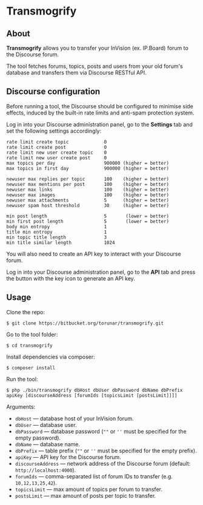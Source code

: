 # Transmogrify

## About

**Transmogrify** allows you to transfer your InVision (ex. IP.Board) forum to the Discourse forum.

The tool fetches forums, topics, posts and users from your old forum's database and transfers them via Discourse RESTful API.

## Discourse configuration

Before running a tool, the Discourse should be configured to minimise side effects, induced by the built-in rate limits and anti-spam protection system.

Log in into your Discourse administration panel, go to the **Settings** tab and set the following settings accordingly:

```
rate limit create topic             0
rate limit create post              0
rate limit new user create topic    0
rate limit new user create post     0
max topics per day                  900000 (higher = better)
max topics in first day             900000 (higher = better)

newuser max replies per topic       100    (higher = better)
newuser max mentions per post       100    (higher = better)
newuser max links                   100    (higher = better)
newuser max images                  100    (higher = better)
newuser max attachments             5      (higher = better)
newuser spam host threshold         30     (higher = better)

min post length                     5       (lower = better)
min first post length               5       (lower = better)
body min entropy                    1
title min entropy                   1
min topic title length              3
min title similar length            1024
```

You will also need to create an API key to interact with your Discourse forum.

Log in into your Discourse administration panel, go to the **API** tab and press the button with the key icon to generate an API key.

## Usage

Clone the repo:
```
$ git clone https://bitbucket.org/torunar/transmogrify.git
```

Go to the tool folder:
```
$ cd transmogrify
```

Install dependencies via composer:
```
$ composer install
```

Run the tool:
```
$ php ./bin/transmogrify dbHost dbUser dbPassword dbName dbPrefix apiKey [discourseAddress [forumIds [topicsLimit [postsLimit]]]]
```

Arguments:

* `dbHost` — database host of your InVision forum.
* `dbUser` — database user.
* `dbPassword` — database password (`""` or `''` must be specified for the empty password).
* `dbName` — database name.
* `dbPrefix` — table prefix (`""` or `''` must be specified for the empty prefix).
* `apiKey` — API key for the Discourse forum.
* `discourseAddress` — network address of the Discourse forum (default: `http://localhost:4000`).
* `forumIds` — comma-separated list of forum IDs to transfer (e.g. `10,12,13,25,42`).
* `topicsLimit` — max amount of topics per forum to transfer.
* `postsLimit` — max amount of posts per topic to transfer.
